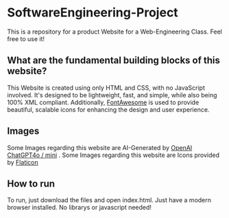 # SoftwareEngineering-Project
This is a repository for a product Website for a Web-Engineering Class. Feel free to use it!

## What are the fundamental building blocks of this website?
This Website is created using only HTML and CSS, with no JavaScript involved. It's designed to be lightweight, fast, and simple, while also being 100% XML compliant.
Additionally, [FontAwesome](https://fontawesome.com/) is used to provide beautiful, scalable icons for enhancing the design and user experience.

## Images
Some Images regarding this website are AI-Generated by [OpenAI ChatGPT4o / mini](https://openai.com/chatgpt/overview/) .
Some Images regarding this website are Icons provided by [Flaticon](https://www.flaticon.com)

## How to run
To run, just download the files and open index.html. Just have a modern browser installed. No librarys or javascript needed!